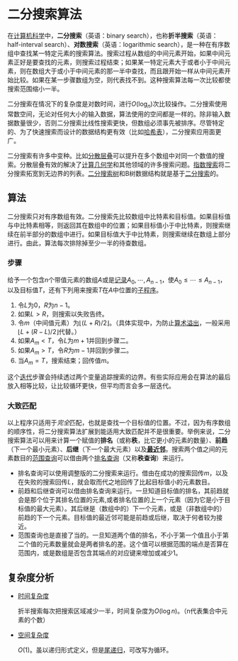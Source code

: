 # 二分搜索算法

在[计算机科学](https://zh.wikipedia.org/wiki/计算机科学)中，**二分搜索**（英语：binary search），也称**折半搜索**（英语：half-interval search）、**对数搜索**（英语：logarithmic search），是一种在有序数组中查找某一特定元素的搜索算法。搜索过程从数组的中间元素开始，如果中间元素正好是要查找的元素，则搜索过程结束；如果某一特定元素大于或者小于中间元素，则在数组大于或小于中间元素的那一半中查找，而且跟开始一样从中间元素开始比较。如果在某一步骤数组为空，则代表找不到。这种搜索算法每一次比较都使搜索范围缩小一半。

二分搜索在情况下的复杂度是对数时间，进行${ O(\log_n)}$次比较操作。二分搜索使用常数空间，无论对任何大小的输入数据，算法使用的空间都是一样的。除非输入数据数量很少，否则二分搜索比线性搜索更快，但数组必须事先被排序。尽管特定的、为了快速搜索而设计的数据结构更有效（比如[哈希表](https://zh.wikipedia.org/wiki/哈希表)），二分搜索应用面更广。

二分搜索有许多中变种。比如[分散层叠](https://zh.wikipedia.org/w/index.php?title=分散层叠&action=edit&redlink=1)可以提升在多个数组中对同一个数值的搜索。分散层叠有效的解决了[计算几何学](https://zh.wikipedia.org/wiki/计算几何学)和其他领域的许多搜索问题。[指数搜索](https://zh.wikipedia.org/w/index.php?title=Exponential_Search&action=edit&redlink=1)将二分搜索拓宽到无边界的列表。[二分搜索树](https://zh.wikipedia.org/w/index.php?title=二分搜索树&action=edit&redlink=1)和B树数据结构就是基于[二分搜索](https://zh.wikipedia.org/wiki/二分搜索)的。

## 算法

二分搜索只对有序数组有效。二分搜索先比较数组中比特素和目标值。如果目标值与中比特素相等，则返回其在数组中的位置；如果目标值小于中比特素，则搜索继续在前半部分的数组中进行。如果目标值大于中比特素，则搜索继续在数组上部分进行。由此，算法每次排除掉至少一半的待查数组。

### 步骤

给予一个包含${\displaystyle n}$个带值元素的数组${\displaystyle A}$或是[记录](https://zh.wikipedia.org/wiki/记录)${\displaystyle A_{0},\cdots ,A_{n-1}}$，使${\displaystyle A_{0}\leq \cdots \leq A_{n-1}}$，以及目标值${\displaystyle T}$，还有下列用来搜索${\displaystyle T}$在${\displaystyle A}$中位置的[子程序](https://zh.wikipedia.org/wiki/子程式)。

1. 令${\displaystyle L}$为${\displaystyle 0}$，${\displaystyle R}$为${\displaystyle n-1}$。
2. 如果${\displaystyle L>R}$，则搜索以失败告终。
3. 令${\displaystyle m}$（中间值元素）为${\displaystyle \lfloor (L+R)/2\rfloor }$。（具体实现中，为防止[算术溢出](https://zh.wikipedia.org/wiki/算術溢出)，一般采用${\displaystyle \lfloor L+(R-L)/2\rfloor }$代替。）
4. 如果${\displaystyle A_{m}<T}$，令${\displaystyle L}$为${\displaystyle m+1}$并回到步骤二。
5. 如果${\displaystyle A_{m}>T}$，令${\displaystyle R}$为${\displaystyle m-1}$并回到步骤二。
6. 当${\displaystyle A_{m}=T}$，搜索结束；回传值${\displaystyle m}$。

这个[迭代](https://zh.wikipedia.org/wiki/疊代)步骤会持续透过两个变量追踪搜索的边界。有些实际应用会在算法的最后放入相等比较，让比较循环更快，但平均而言会多一层迭代。

### 大致匹配

以上程序只适用于*完全*匹配，也就是查找一个目标值的位置。不过，因为有序数组的顺序性，将二分搜索算法扩展到能适用大致匹配并不是很重要。举例来说，二分搜索算法可以用来计算一个赋值的**排名**（或称**秩**，比它更小的元素的数量）、**前趋**（下一个最小元素）、**后继**（下一个最大元素）以及[**最近邻**](https://zh.wikipedia.org/wiki/最鄰近搜索)。搜索两个值之间的元素数目的[范围查询](https://zh.wikipedia.org/w/index.php?title=範圍查詢_(資料結構)&action=edit&redlink=1)可以借由两个[排名查询](https://zh.wikipedia.org/w/index.php?title=排名查詢&action=edit&redlink=1)（又称**秩查询**）来运行。

- 排名查询可以使用调整版的二分搜索来运行。借由在成功的搜索回传${\displaystyle m}$，以及在失败的搜索回传${\displaystyle L}$，就会取而代之地回传了比起目标值小的元素数目。
- 前趋和后继查询可以借由排名查询来运行。一旦知道目标值的排名，其前趋就会是那个位于其排名位置的元素,或者排名位置的上一个元素（因为它是小于目标值的最大元素）。其后继是（数组中的）下一个元素，或是（非数组中的）前趋的下一个元素。目标值的最近邻可能是前趋或后继，取决于何者较为接近。
- 范围查询也是直接了当的。一旦知道两个值的排名，不小于第一个值且小于第二个值的元素数量就会是两者排名的差。这个值可以根据范围的端点是否算在范围内，或是数组是否包含其端点的对应键来增加或减少1。

## 复杂度分析

- [时间复杂度](https://zh.wikipedia.org/wiki/时间复杂度)

  折半搜索每次把搜索区域减少一半，时间复杂度为${\displaystyle O\left(\log n\right)}$。（n代表集合中元素的个数）

- [空间复杂度](https://zh.wikipedia.org/wiki/空间复杂度)

  ${\displaystyle O\left(1\right)}$。虽以递归形式定义，但是[尾递归](https://zh.wikipedia.org/wiki/尾递归)，可改写为循环。

